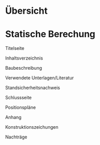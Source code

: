 # Übersicht

# Statische Berechung

Titelseite

Inhaltsverzeichnis

Baubeschreibung

Verwendete Unterlagen/Literatur

Standsicherheitsnachweis

Schlussseite

Positionspläne

Anhang

Konstruktionszeichungen

Nachträge
